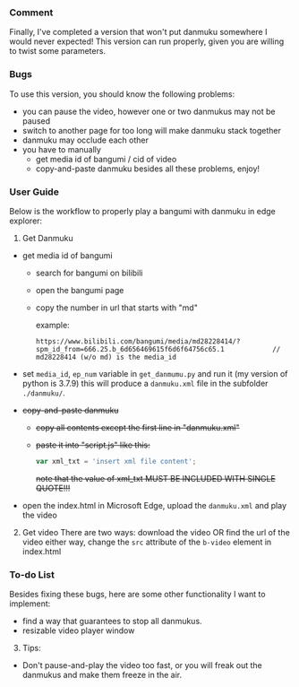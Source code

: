 ### Comment
Finally, I've completed a version that won't put danmuku somewhere I would never expected! This version can run properly, given you are willing to twist some parameters.

### Bugs
To use this version, you should know the following problems:
-   you can pause the video, however one or two danmukus may not be paused
-   switch to another page for too long will make danmuku stack together
-   danmuku may occlude each other
-   you have to manually
    -   get media id of bangumi / cid of video
    -   copy-and-paste danmuku
besides all these problems, enjoy!

### User Guide 
Below is the workflow to properly play a bangumi with danmuku in edge explorer:
1.  Get Danmuku
-   get media id of bangumi
    - search for bangumi on bilibili
    
    - open the bangumi page

    - copy the number in url that starts with "md"
    
      example:
    
      ```
      https://www.bilibili.com/bangumi/media/md28228414/?spm_id_from=666.25.b_6d656469615f6d6f64756c65.1			// md28228414 (w/o md) is the media_id
      ```
    
-   set `media_id`, `ep_num` variable in `get_danmumu.py` and run it (my version of python is 3.7.9)
    this will produce a `danmuku.xml` file in the subfolder `./danmuku/`.

-   ~~copy-and-paste danmuku~~
    
    - ~~copy all contents except the first line in "danmuku.xml"~~
    
    - ~~paste it into "script.js" like this:~~

      ```javascript
      var xml_txt = 'insert xml file content';
      ```
    
      ~~note that the value of xml_txt MUST BE INCLUDED WITH SINGLE QUOTE!!!~~
    
-   open the index.html in Microsoft Edge, upload the `danmuku.xml` and play the video
    
2. Get video
There are two ways: download the video OR find the url of the video
either way, change the `src` attribute of the `b-video` element in index.html

### To-do List

Besides fixing these bugs, here are some other functionality I want to implement:
-   find a way that guarantees to stop all danmukus.
-   resizable video player window

3. Tips:
-   Don't pause-and-play the video too fast, or you will freak out the danmukus and make them freeze in the air.